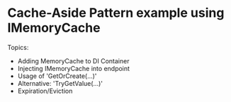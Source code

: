 # Cache-Aside Pattern example using IMemoryCache

Topics:
* Adding MemoryCache to DI Container
* Injecting IMemoryCache into endpoint
* Usage of 'GetOrCreate(...)'
* Alternative: 'TryGetValue(...)'
* Expiration/Eviction
